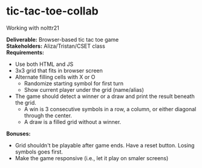 # tic-tac-toe-collab
Working with nolttr21

**Deliverable:** Browser-based tic tac toe game<br/>
**Stakeholders:** Aliza/Tristan/CSET class<br/>
**Requirements:**<br/>
* Use both HTML and JS
* 3x3 grid that fits in browser screen
* Alternate filling cells with X or O
	* Randomize starting symbol for first turn
	* Show current player under the grid (name/alias)
* The game should detect a winner or a draw and print the result beneath the grid.
	* A win is 3 consecutive symbols in a row, a column, or either diagonal through the center.
	* A draw is a filled grid without a winner.

**Bonuses:**
* Grid shouldn't be playable after game ends. Have a reset button. Losing symbols goes first.
* Make the game responsive (i.e., let it play on smaler screens)
